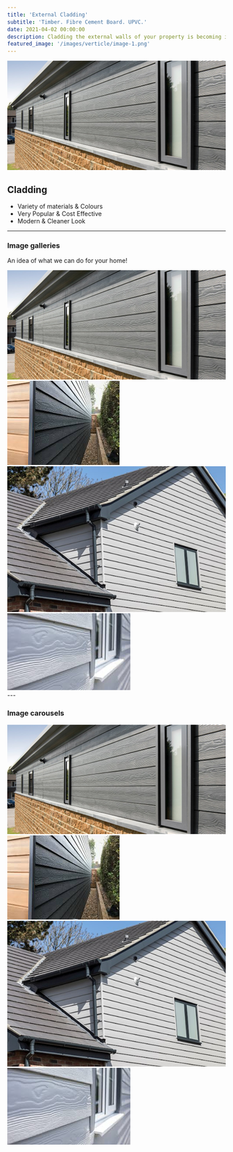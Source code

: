 ```yaml
---
title: 'External Cladding'
subtitle: 'Timber. Fibre Cement Board. UPVC.'
date: 2021-04-02 00:00:00
description: Cladding the external walls of your property is becoming increasingly popular. With such a variety of materials and colours available, along with their ease to maintain, makes this an extremely cost effective way to give any building a more modern and cleaner look.
featured_image: '/images/verticle/image-1.png'
---
```


![](/images/verticle/image-1.png)

## Cladding

* Variety of materials & Colours
* Very Popular & Cost Effective
* Modern & Cleaner Look

---

### Image galleries

An idea of what we can do for your home!

<div class="gallery" data-columns="3">
	<img src="/images/verticle/image-1.png">
	<img src="/images/verticle/image-2.png">
	<img src="/images/verticle/image-3.png">
	<img src="/images/verticle/image-4.png">
</div>
---

### Image carousels



<div class="gallery" data-columns="1">
	<img src="/images/verticle/image-1.png">
	<img src="/images/verticle/image-2.png">
	<img src="/images/verticle/image-3.png">
	<img src="/images/verticle/image-4.png">
</div>
